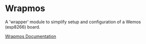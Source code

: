 # Wrapmos

A 'wrapper' module to simplify setup and configuration of a Wemos (esp8266) board.

[Wrapmos Documentation](https://mrichar1.github.io/wrapmos)
